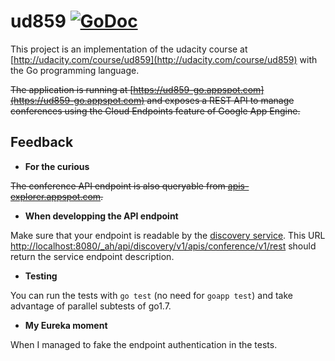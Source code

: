 ud859 [![GoDoc](https://godoc.org/github.com/schorlet/ud859?status.png)](https://godoc.org/github.com/schorlet/ud859)
===

This project is an implementation of the udacity course at
[http://udacity.com/course/ud859](http://udacity.com/course/ud859) with the Go programming language.

~~The application is running at [https://ud859-go.appspot.com](https://ud859-go.appspot.com) and exposes a REST API to manage conferences using the Cloud Endpoints feature of Google App Engine.~~


## Feedback

+ **For the curious**

~~The conference API endpoint is also queryable from [apis-explorer.appspot.com](https://apis-explorer.appspot.com/apis-explorer/?base=https://ud859-go.appspot.com/_ah/api).~~

+ **When developping the API endpoint**

Make sure that your endpoint is readable by the [discovery service](https://developers.google.com/discovery/). This URL [http://localhost:8080/_ah/api/discovery/v1/apis/conference/v1/rest](http://localhost:8080/_ah/api/discovery/v1/apis/conference/v1/rest) should return the service endpoint description.

+ **Testing**

You can run the tests with ```go test``` (no need for ```goapp test```) and take advantage of parallel subtests of go1.7.

+ **My Eureka moment**

When I managed to fake the endpoint authentication in the tests.


